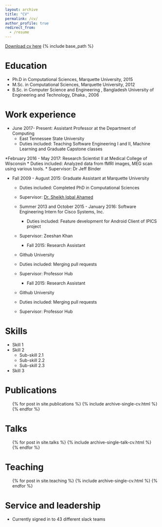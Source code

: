 ```yaml
---
layout: archive
title: "CV"
permalink: /cv/
author_profile: true
redirect_from:
  - /resume
---
```

[Download cv here](http://ferdaus.github.io/files/Kawsar_CV_2020.pdf)
{% include base_path %}

Education
======
* Ph.D in Computational Sciences, Marquette University, 2015 
* M.Sc. in Computational Sciences, Marquette University, 2012
* B.Sc. in Computer Science and Engineering ,  Bangladesh University of Engineering and Technology, Dhaka., 2006

Work experience
======
* June 2017- Present: Assistant Professor at  the Department of Computing
  * East Tennessee State University
  * Duties included: Teaching Software Engineering I and II, Machine Learning  and Graduate Capstone classes
  

*February 2016 - May 2017:  Research Scientist II at Medical College of Wisconsin
    * Duties included: Analyzed data from fMRI images, MEG scan using various tools.
    * Supervisor: Dr Jeff Binder

* Fall 2009 -  August 2015: Graduate Assistant at Marquette University
  * Duties included: Completed PhD in Computational Sciences 
  * Supervisor: [Dr. Sheikh Iqbal Ahamed](http://www.mscs.mu.edu/~iq/)

  * Summer 2013 and October 2015 - January 2016: Software Engineering Intern for Cisco Systems, Inc.
      * Duties included:  Feature development for Android Client of IPICS project
  * Supervisor: Zeeshan Khan

    * Fall 2015: Research Assistant
  * Github University
  * Duties included: Merging pull requests
  * Supervisor: Professor Hub

    * Fall 2015: Research Assistant
  * Github University
  * Duties included: Merging pull requests
  * Supervisor: Professor Hub
  
Skills
======
* Skill 1
* Skill 2
  * Sub-skill 2.1
  * Sub-skill 2.2
  * Sub-skill 2.3
* Skill 3

Publications
======
  <ul>{% for post in site.publications %}
    {% include archive-single-cv.html %}
  {% endfor %}</ul>
  
Talks
======
  <ul>{% for post in site.talks %}
    {% include archive-single-talk-cv.html %}
  {% endfor %}</ul>
  
Teaching
======
  <ul>{% for post in site.teaching %}
    {% include archive-single-cv.html %}
  {% endfor %}</ul>
  
Service and leadership
======
* Currently signed in to 43 different slack teams
